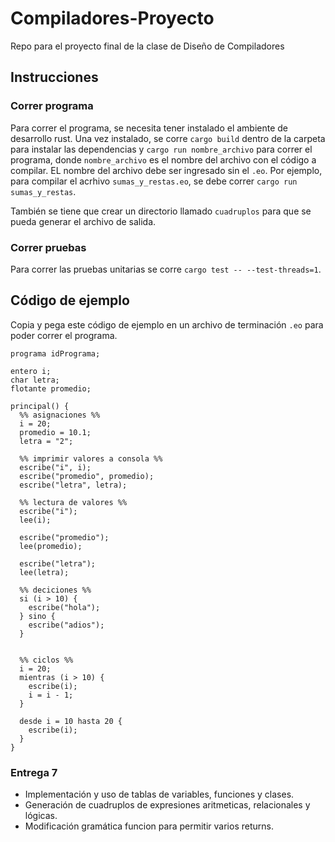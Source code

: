 # Compiladores-Proyecto
Repo para el proyecto final de la clase de Diseño de Compiladores

## Instrucciones

### Correr programa

Para correr el programa, se necesita tener instalado el ambiente de desarrollo rust. Una vez instalado, se corre `cargo build` dentro de la carpeta para instalar las dependencias y `cargo run nombre_archivo` para correr el programa, donde `nombre_archivo` es el nombre del archivo con el código a compilar. EL nombre del archivo debe ser ingresado sin el `.eo`. Por ejemplo, para compilar el acrhivo `sumas_y_restas.eo`, se debe correr `cargo run sumas_y_restas`.

También se tiene que crear un directorio llamado `cuadruplos` para que se pueda generar el archivo de salida.

### Correr pruebas
Para correr las pruebas unitarias se corre `cargo test -- --test-threads=1`.

## Código de ejemplo

Copia y pega este código de ejemplo en un archivo de terminación `.eo` para poder correr el programa.

```
programa idPrograma;

entero i;
char letra;
flotante promedio;

principal() {
  %% asignaciones %%
  i = 20;
  promedio = 10.1;
  letra = "2";

  %% imprimir valores a consola %%
  escribe("i", i);
  escribe("promedio", promedio);
  escribe("letra", letra);

  %% lectura de valores %%
  escribe("i");
  lee(i);

  escribe("promedio");
  lee(promedio);

  escribe("letra");
  lee(letra);

  %% deciciones %%
  si (i > 10) {
    escribe("hola");
  } sino {
    escribe("adios");
  }


  %% ciclos %%
  i = 20;
  mientras (i > 10) {
    escribe(i);
    i = i - 1;
  }

  desde i = 10 hasta 20 {
    escribe(i);
  }
}
```

### Entrega 7
- Implementación y uso de tablas de variables, funciones y clases.
- Generación de cuadruplos de expresiones aritmeticas, relacionales y lógicas.
- Modificación gramática funcion para permitir varios returns.